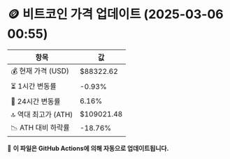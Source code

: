 # 🪙 비트코인 가격 업데이트 (2025-03-06 00:55)

| 항목                | 값 |
|--------------------|----------------|
| 💰 현재 가격 (USD) | $88322.62 |
| ⏳ 1시간 변동률    | -0.93% |
| 📆 24시간 변동률   | 6.16% |
| 🔝 역대 최고가 (ATH) | $109021.48 |
| 📉 ATH 대비 하락률 | -18.76% |

🔄 **이 파일은 GitHub Actions에 의해 자동으로 업데이트됩니다.**
